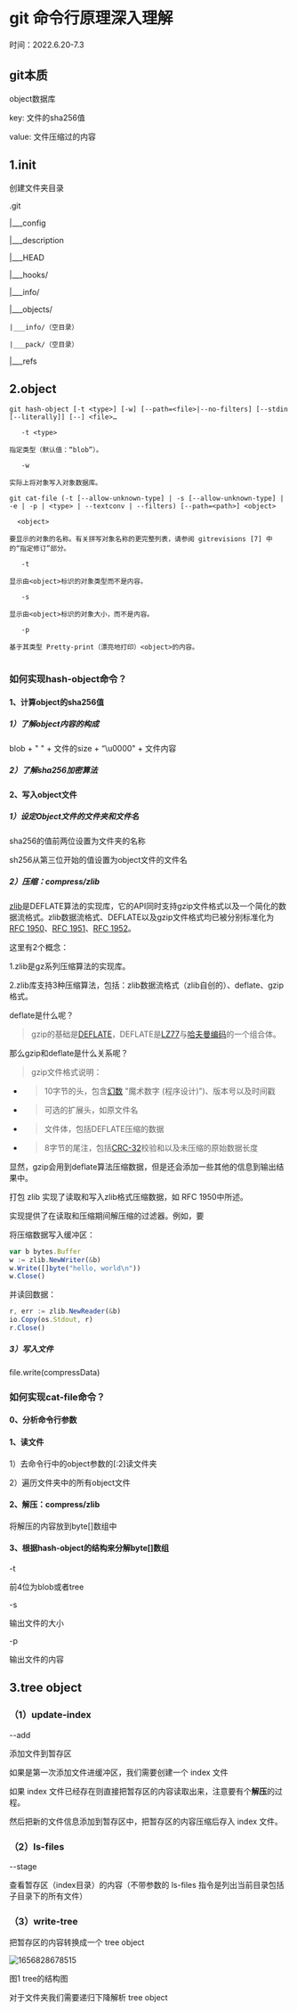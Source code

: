 # git 命令行原理深入理解

时间：2022.6.20-7.3

## git本质

object数据库

key: 文件的sha256值

value: 文件压缩过的内容

## 1.init

创建文件夹目录

.git

|___config

|___description

|___HEAD

|___hooks/

|___info/

|___objects/

    |___info/（空目录）

    |___pack/（空目录）

|___refs

## 2.object

```shell
git hash-object [-t <type>] [-w] [--path=<file>|--no-filters] [--stdin [--literally]] [--] <file>…

   -t <type>   

指定类型（默认值：“blob”）。

   -w   

实际上将对象写入对象数据库。
```

```shell
git cat-file (-t [--allow-unknown-type] | -s [--allow-unknown-type] | -e | -p | <type> | --textconv | --filters) [--path=<path>] <object>

  <object>   

要显示的对象的名称。有关拼写对象名称的更完整列表，请参阅 gitrevisions [7] 中的“指定修订”部分。

   -t   

显示由<object>标识的对象类型而不是内容。

   -s   

显示由<object>标识的对象大小，而不是内容。

   -p   

基于其类型 Pretty-print（漂亮地打印）<object>的内容。


```

### 如何实现hash-object命令？

#### 1、计算object的sha256值

##### 1）了解object内容的构成

blob + " " + 文件的size + “\u0000" + 文件内容

##### 2）了解sha256加密算法

#### 2、写入object文件

##### 1）设定Object文件的文件夹和文件名

sha256的值前两位设置为文件夹的名称

sh256从第三位开始的值设置为object文件的文件名

##### 2）压缩：compress/zlib

[zlib](https://zh.wikipedia.org/wiki/Zlib "Zlib")是DEFLATE算法的实现库，它的API同时支持gzip文件格式以及一个简化的数据流格式。zlib数据流格式、DEFLATE以及gzip文件格式均已被分别标准化为 [RFC 1950](https://tools.ietf.org/html/rfc1950)、[RFC 1951](https://tools.ietf.org/html/rfc1951)、[RFC 1952](https://tools.ietf.org/html/rfc1952)。

这里有2个概念：

1.zlib是gz系列压缩算法的实现库。

2.zlib库支持3种压缩算法，包括：zlib数据流格式（zlib自创的）、deflate、gzip格式。

deflate是什么呢？

> gzip的基础是[DEFLATE](https://zh.wikipedia.org/wiki/DEFLATE "DEFLATE")，DEFLATE是[LZ77](https://zh.wikipedia.org/wiki/LZ77%E4%B8%8ELZ78 "LZ77与LZ78")与[哈夫曼编码](https://zh.wikipedia.org/wiki/%E5%93%88%E5%A4%AB%E6%9B%BC%E7%BC%96%E7%A0%81 "哈夫曼编码")的一个组合体。

那么gzip和deflate是什么关系呢？

> gzip文件格式说明：

* > 10字节的头，包含[幻数](https://zh.wikipedia.org/wiki/%E9%AD%94%E8%A1%93%E6%95%B8%E5%AD%97_(%E7%A8%8B%E5%BC%8F%E8%A8%AD%E8%A8%88)) "魔术数字 (程序设计)")、版本号以及时间戳
  >
* > 可选的扩展头，如原文件名
  >
* > 文件体，包括DEFLATE压缩的数据
  >
* > 8字节的尾注，包括[CRC-32](https://zh.wikipedia.org/wiki/%E5%BE%AA%E7%8E%AF%E5%86%97%E4%BD%99%E6%A0%A1%E9%AA%8C "循环冗余校验")校验和以及未压缩的原始数据长度
  >

显然，gzip会用到deflate算法压缩数据，但是还会添加一些其他的信息到输出结果中。

打包 zlib 实现了读取和写入zlib格式压缩数据，如 RFC 1950中所述。

实现提供了在读取和压缩期间解压缩的过滤器。例如，要

将压缩数据写入缓冲区：

```javascript
var b bytes.Buffer
w := zlib.NewWriter(&b)
w.Write([]byte("hello, world\n"))
w.Close()
```

 并读回数据：

```javascript
r, err := zlib.NewReader(&b)
io.Copy(os.Stdout, r)
r.Close()
```

##### 3）写入文件

file.write(compressData)

### 如何实现cat-file命令？

#### 0、分析命令行参数

#### 1、读文件

1）去命令行中的object参数的[:2]读文件夹

2）遍历文件夹中的所有object文件

#### 2、解压：compress/zlib

将解压的内容放到byte[]数组中

#### 3、根据hash-object的结构来分解byte[]数组

-t

前4位为blob或者tree

-s

输出文件的大小

-p

输出文件的内容

## 3.tree object

### （1）update-index

--add

添加文件到暂存区

如果是第一次添加文件进缓冲区，我们需要创建一个 index 文件

如果 index 文件已经存在则直接把暂存区的内容读取出来，注意要有个**解压**的过程。

然后把新的文件信息添加到暂存区中，把暂存区的内容压缩后存入 index 文件。

### （2）ls-files

--stage

查看暂存区（index目录）的内容（不带参数的 ls-files 指令是列出当前目录包括子目录下的所有文件）


### （3）write-tree

把暂存区的内容转换成一个 tree object


![1656828678515](image/readme/1656828678515.png)

图1 tree的结构图

对于文件夹我们需要递归下降解析 tree object
